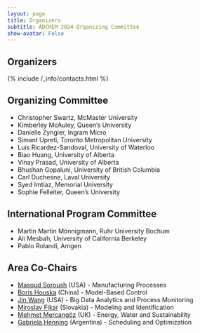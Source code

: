 ```yaml
---
layout: page
title: Organizers
subtitle: ADCHEM 2024 Organizing Committee
show-avatar: False
---
```

 
## Organizers

{% include /_info/contacts.html %}

## Organizing Committee
- Christopher Swartz, McMaster University
- Kimberley McAuley, Queen’s University
- Danielle Zyngier, Ingram Micro
- Simant Upreti, Toronto Metropolitan University
- Luis Ricardez-Sandoval, University of Waterloo
- Biao Huang, University of Alberta
- Vinay Prasad, University of Alberta
- Bhushan Gopaluni, University of British Columbia
- Carl Duchesne, Laval University
- Syed Imtiaz, Memorial University
- Sophie Felleiter, Queen’s University

## International Program Committee
- Martin Martin Mönnigmann, Ruhr University Bochum
- Ali Mesbah, University of California Berkeley
- Pablo Rolandi, Amgen

## Area Co-Chairs
- [Masoud Soroush](https://drexel.edu/engineering/about/faculty-staff/S/soroush-masoud/) (USA) - Manufacturing Processes
- [Boris Houska](https://faculty.sist.shanghaitech.edu.cn/faculty/boris/) (China) - Model-Based Control
- [Jin Wang](https://www.eng.auburn.edu/directory/jzw0001) (USA) - Big Data Analytics and Process Monitoring
- [Miroslav Fikar](https://www.uiam.sk/~fikar/?lang=en) (Slovakia) - Modeling and Identification
- [Mehmet Mercangöz](https://www.imperial.ac.uk/people/m.mercangoz) (UK) - Energy, Water and Sustainability
- [Gabriela Henning](https://servicios.intec.santafe-conicet.gov.ar/personal/ghenning/) (Argentina) - Scheduling and Optimization


<!-- 
## International Program Committee

- Jie Bao, **Chair**, University of New South Wales, Sydney, Australia
- Lakshminarayan Samavedham, **Co-Chair**, National University of Singapore, Singapore 
- Jay Lee, **IEEE Representative**, Korea Advanced Institute of Science and Technology, South Korea

---

## Committee Members

| Name           | Nationality|
|-----------------------|-----|
| Aditya Tulsyan        | USA |
| Ali   Cinar           | USA |
| Bhushan Gopaluni      | CA  |
| Biao Huang            | CA  |
| Brent Young           | NZL |
| Carl Duchesne         | CA  |
| Chang Jun Lee         | KOR |
| Chuei-Tin Chang       | TW  |
| Dexian Huang          | CHN |
| Dinesh Krishnamoorthy | USA | 
| Dongya Zhao           | CHN |
| Fei Liu               | CHN |
| Fengqi You            | USA |
| Furong Gao            | HK  |
| Hector Budman         | CA  |
| Hidekazu Kugemoto     | JP  |
| Hong Yue              | GBR |
| Hongye Su             | CHN |
| Ian Craig             | ZA  |
| Ikuro Mizumoto        | JP  |
| I-Lung Chien          | TW  |
| Jay Hyung Lee         | KOR |
| Jay Liu               | KOR |
| Jay Lu                | USA |
| Jinfeng Liu           | CA  |
| Joe Qin               | USA |
| Joel Paulson          | USA |
| Jong Min Lee          | KOR |
| Jose Ragot            | FRA |
| Juergen Hahn          | USA |
| Jung-Hui Chen         | TW  |
| Kuangrong Hao         | CN  |
| Lei Xie               | CHN |
| Liuping Wang          | AUS |
| Luis Bergh            | CL  |
| Manabu Kano           | JP  |
| Michel Perrier        | CA  |
| Moses Tade            | AUS |
| Qunxiong Zhu          | CHN |
| Ravindra Gudi         | IND |
| Rohit Patwardhan      | SAU |
| Rolf Findeisen        | GER |
| Ronghu Chi            | CN  |
| Shaoyuan Li           | CHN |
| Shiro Masuda          | JP  |
| Shi-Shang Jang        | TW  |
| Sirish Shah           | CA  |
| Shoukat Choudhury     | BD  |
| Stevan Dubljevic      | CA  |
| Steven Ding           | GER |
| Tianhong Pan          | CHN |
| Tongwen Chen          | CA  |
| Toru Yamamoto         | JP  |
| Vinay Kariwala        | IND |
| Xiang Li              | CA  |
| Yalin Wang            | CHN |
| Yi Cao                | CHN |
| Yoshiyuki Yamashita   | JP  |
| Zijiang Shao          | CHN |
| Zoltan Nagy           | USA |
| Zukui Li              | CA  |
 -->
